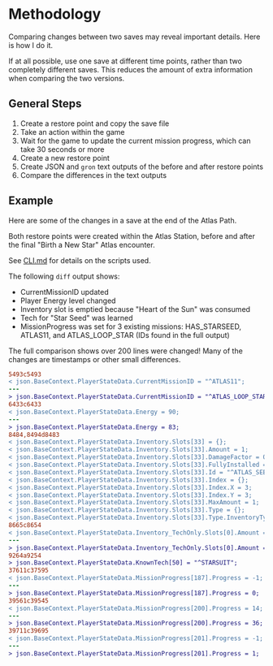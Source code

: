 
# Methodology

Comparing changes between two saves may reveal important details.
Here is how I do it.

If at all possible, use one save at different time points, rather than two completely different 
saves. This reduces the amount of extra information when comparing the two versions.

## General Steps

1. Create a restore point and copy the save file
2. Take an action within the game
3. Wait for the game to update the current mission progress, which can take 30 seconds or more
4. Create a new restore point
5. Create JSON and `gron` text outputs of the before and after restore points
6. Compare the differences in the text outputs

## Example 

Here are some of the changes in a save at the end of the Atlas Path.

Both restore points were created within the Atlas Station, before and after the final "Birth a New Star" Atlas encounter.

See [CLI.md](CLI.md) for details on the scripts used.

The following `diff` output shows:
* CurrentMissionID updated
* Player Energy level changed
* Inventory slot is emptied because "Heart of the Sun" was consumed
* Tech for "Star Seed" was learned
* MissionProgress was set for 3 existing missions: HAS_STARSEED, ATLAS11, and ATLAS_LOOP_STAR (IDs found in the full output)

The full comparison shows over 200 lines were changed! 
Many of the changes are timestamps or other small differences.

```diff
5493c5493
< json.BaseContext.PlayerStateData.CurrentMissionID = "^ATLAS11";
---
> json.BaseContext.PlayerStateData.CurrentMissionID = "^ATLAS_LOOP_STAR";
6433c6433
< json.BaseContext.PlayerStateData.Energy = 90;
---
> json.BaseContext.PlayerStateData.Energy = 83;
8484,8494d8483
< json.BaseContext.PlayerStateData.Inventory.Slots[33] = {};
< json.BaseContext.PlayerStateData.Inventory.Slots[33].Amount = 1;
< json.BaseContext.PlayerStateData.Inventory.Slots[33].DamageFactor = 0.0;
< json.BaseContext.PlayerStateData.Inventory.Slots[33].FullyInstalled = true;
< json.BaseContext.PlayerStateData.Inventory.Slots[33].Id = "^ATLAS_SEED_10";
< json.BaseContext.PlayerStateData.Inventory.Slots[33].Index = {};
< json.BaseContext.PlayerStateData.Inventory.Slots[33].Index.X = 3;
< json.BaseContext.PlayerStateData.Inventory.Slots[33].Index.Y = 3;
< json.BaseContext.PlayerStateData.Inventory.Slots[33].MaxAmount = 1;
< json.BaseContext.PlayerStateData.Inventory.Slots[33].Type = {};
< json.BaseContext.PlayerStateData.Inventory.Slots[33].Type.InventoryType = "Product";
8665c8654
< json.BaseContext.PlayerStateData.Inventory_TechOnly.Slots[0].Amount = 90;
---
> json.BaseContext.PlayerStateData.Inventory_TechOnly.Slots[0].Amount = 83;
9264a9254
> json.BaseContext.PlayerStateData.KnownTech[50] = "^STARSUIT";
37611c37595
< json.BaseContext.PlayerStateData.MissionProgress[187].Progress = -1;
---
> json.BaseContext.PlayerStateData.MissionProgress[187].Progress = 0;
39561c39545
< json.BaseContext.PlayerStateData.MissionProgress[200].Progress = 14;
---
> json.BaseContext.PlayerStateData.MissionProgress[200].Progress = 36;
39711c39695
< json.BaseContext.PlayerStateData.MissionProgress[201].Progress = -1;
---
> json.BaseContext.PlayerStateData.MissionProgress[201].Progress = 1;
```


